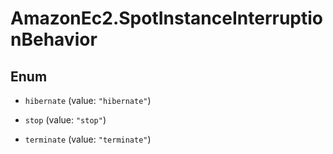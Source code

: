# AmazonEc2.SpotInstanceInterruptionBehavior

## Enum


* `hibernate` (value: `"hibernate"`)

* `stop` (value: `"stop"`)

* `terminate` (value: `"terminate"`)


